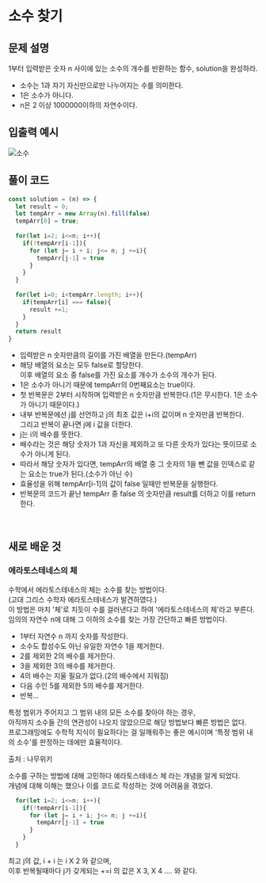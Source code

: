 # 소수 찾기
## 문제 설명
1부터 입력받은 숫자 n 사이에 있는 소수의 개수를 반환하는 함수, solution을 완성하라.
- 소수는 1과 자기 자신만으로만 나누어지는 수를 의미한다.
- 1은 소수가 아니다.
- n은 2 이상  1000000이하의 자연수이다.

## 입출력 예시
![소수](https://user-images.githubusercontent.com/62838570/126286013-0f0ac9b9-1c2b-4f5c-a0da-08f3fb002dde.png)

## 풀이 코드
```javascript
const solution = (n) => {
  let result = 0;
  let tempArr = new Array(n).fill(false)
  tempArr[0] = true;
  
  for(let i=2; i<=n; i++){
    if(!tempArr[i-1]){
      for (let j= i + i; j<= n; j +=i){
        tempArr[j-1] = true
      }
    }
  }
  
  for(let i=0; i<tempArr.length; i++){
    if(tempArr[i] === false){
      result +=1;
    }
  }
  return result
}
```

- 입력받은 n 숫자만큼의 길이를 가진 배열을 만든다.(tempArr)
- 해당 배열의 요소는 모두 false로 할당한다.<br>이후 배열의 요소 중 false를 가진 요소를 개수가 소수의 개수가 된다.
- 1은 소수가 아니기 때문에 tempArr의 0번째요소는 true이다.
- 첫 반복문은 2부터 시작하며 입력받은 n 숫자만큼 반복한다.(1은 무시한다. 1은 소수가 아니기 때문이다.)
- 내부 반복문에선 j를 선언하고 j의 최초 값은 i+i의 값이며 n 숫자만큼 반복한다.<br>그리고 반복이 끝나면 j에 i 값을 더한다.
- j는 i의 배수를 뜻한다.
- 배수라는 것은 해당 숫자가 1과 자신을 제외하고 또 다른 숫자가 있다는 뜻이므로 소수가 아니게 된다.
- 따라서 해당 숫자가 있다면, tempArr의 배열 중 그 숫자의 1을 뺀 값을 인덱스로 같는 요소는 true가 된다.(소수가 아닌 수)
- 효율성을 위해 tempArr[i-1]의 값이 false 일때만 반복문을 실행한다.
- 반복문의 코드가 끝난 tempArr 중 false 의 숫자만큼 result를 더하고 이를 return 한다.

<br>

## 새로 배운 것
### 에라토스테네스의 체
수학에서 에라토스테네스의 체는 소수를 찾는 방법이다.<br>
(고대 그리스 수학자 에라토스테네스가 발견하였다.)<br>
이 방법은 마치 '체'로 치듯이 수를 걸러낸다고 하여 '에라토스테네스의 체'라고 부른다. <br>
임의의 자연수 n에 대해 그 이하의 소수를 찾는 가장 간단하고 빠른 방법이다.<br>

- 1부터 자연수 n 까지 숫자를 작성한다.
- 소수도 합성수도 아닌 유일한 자연수 1을 제거한다.
- 2를 제외한 2의 배수를 제거한다.
- 3을 제외한 3의 배수를 제거한다.
- 4의 배수는 지울 필요가 없다.(2의 배수에서 지워짐)
- 다음 수인 5를 제외한 5의 배수를 제거한다.
- 반복...

특정 범위가 주어지고 그 범위 내의 모든 소수를 찾아야 하는 경우,<br>
아직까지 소수들 간의 연관성이 나오지 않았으므로 해당 방법보다 빠른 방법은 없다.<br>
프로그래밍에도 수학적 지식이 필요하다는 걸 일깨워주는 좋은 예시이며 '특정 범위 내의 소수'를 판정하는 데에만 효율적이다.

출처 : 나무위키

소수를 구하는 방법에 대해 고민하다 에라토스테네스 체 라는 개념을 알게 되었다.<br>
개념에 대해 이해는 했으나 이를 코드로 작성하는 것에 어려움을 겪었다.<br>

```javascript
  for(let i=2; i<=n; i++){
    if(!tempArr[i-1]){
      for (let j= i + i; j<= n; j +=i){
        tempArr[j-1] = true
      }
    }
  }
```

최고 j의 값, i + i 는 i X 2 와 같으며, <br>이후 반복될때마다 j가 갖게되는 +=i 의 값은 X 3, X 4 .... 와 같다.
